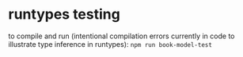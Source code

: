 # runtypes testing

to compile and run (intentional compilation errors currently in code to illustrate type inference in runtypes):
`npm run book-model-test`
